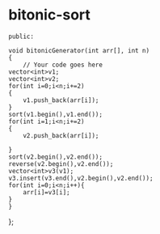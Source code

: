 # bitonic-sort
	
	
	public:
	  
	void bitonicGenerator(int arr[], int n)
	{
		// Your code goes here
	vector<int>v1;
	vector<int>v2;
	for(int i=0;i<n;i+=2)
	{
	    v1.push_back(arr[i]);
	}
	sort(v1.begin(),v1.end());
	for(int i=1;i<n;i+=2)
	{
	    v2.push_back(arr[i]);
	    
	}
	sort(v2.begin(),v2.end());
	reverse(v2.begin(),v2.end());
	vector<int>v3(v1);
	v3.insert(v3.end(),v2.begin(),v2.end());
	for(int i=0;i<n;i++){
	    arr[i]=v3[i];
	}
	}
};
